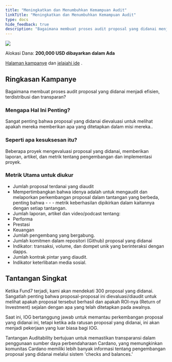 ```yaml
---
title: "Meningkatkan dan Menumbuhkan Kemampuan Audit"
linkTitle: "Meningkatkan dan Menumbuhkan Kemampuan Audit"
type: docs
hide_feedback: true
description: "Bagaimana membuat proses audit proposal yang didanai menjadi efisien, terdistribusi dan transparan?"
---
```


<img src="https://cardano.ideascale.com/community-library/accounts/93/936143/Public/15-Improve-and-Grow-Auditability-5955cb.png" class="">

Alokasi Dana: **200,000 USD dibayarkan dalam Ada**

[Halaman kampanye](https://cardano.ideascale.com/c/idea/383480) dan [jelajahi ide](https://cardano.ideascale.com/c/campaigns/26447/stage/all/ideas/unspecified) .

## Ringkasan Kampanye

Bagaimana membuat proses audit proposal yang didanai menjadi efisien, terdistribusi dan transparan?

### Mengapa Hal Ini Penting?

Sangat penting bahwa proposal yang didanai dievaluasi untuk melihat apakah mereka memberikan apa yang ditetapkan dalam misi mereka..

### Seperti apa kesuksesan itu?

Beberapa proyek mengevaluasi proposal yang didanai, memberikan laporan, artikel, dan metrik tentang pengembangan dan implementasi proyek.

### Metrik Utama untuk diukur

- Jumlah proposal terdanai yang diaudit
- Mempertimbangkan bahwa idenya adalah untuk mengaudit dan melaporkan perkembangan proposal dalam tantangan yang berbeda, penting bahwa - - - metrik keberhasilan dipikirkan dalam kaitannya dengan setiap tantangan.
- Jumlah laporan, artikel dan video/podcast tentang:
- Performa
- Prestasi
- Keuangan
- Jumlah pengembang yang bergabung.
- Jumlah komitmen dalam repositori (Github) proposal yang didanai
- Indikator: transaksi, volume, dan dompet unik yang berinteraksi dengan dapps.
- Jumlah kontrak pintar yang diaudit.
- Indikator keterlibatan media sosial.

## Tantangan Singkat

Ketika Fund7 terjadi, kami akan mendekati 300 proposal yang didanai. Sangatlah penting bahwa proposal-proposal ini dievaluasi/diaudit untuk melihat apakah proposal tersebut berhasil dan apakah ROI-nya (Return of Investment) sejalan dengan apa yang telah ditetapkan pada awalnya.

Saat ini, IOG bertanggung jawab untuk memantau perkembangan proposal yang didanai ini, tetapi ketika ada ratusan proposal yang didanai, ini akan menjadi pekerjaan yang luar biasa bagi IOG.

Tantangan Auditability bertujuan untuk memastikan transparansi dalam penggunaan sumber daya perbendaharaan Cardano, yang memungkinkan komunitas Cardano memiliki lebih banyak informasi tentang pengembangan proposal yang didanai melalui sistem 'checks and balances.'
